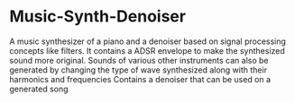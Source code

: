 # Music-Synth-Denoiser
A music synthesizer of a piano and a denoiser based on signal processing concepts like filters. It contains
a ADSR envelope to make the synthesized sound more original. 
Sounds of various other instruments can also be generated by changing the type of wave synthesized along with their harmonics and frequencies
Contains a denoiser that can be used on a generated song
